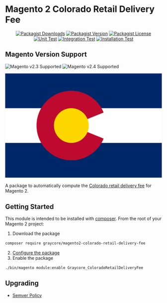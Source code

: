 # Magento 2 Colorado Retail Delivery Fee

<div align="center">

[![Packagist Downloads](https://img.shields.io/packagist/dm/graycore/magento2-colorado-retail-delivery-fee?color=blue)](https://packagist.org/packages/graycore/magento2-colorado-retail-delivery-fee/stats)
[![Packagist Version](https://img.shields.io/packagist/v/graycore/magento2-colorado-retail-delivery-fee?color=blue)](https://packagist.org/packages/graycore/magento2-colorado-retail-delivery-fee)
[![Packagist License](https://img.shields.io/packagist/l/graycore/magento2-colorado-retail-delivery-fee)](https://github.com/graycoreio/magento2-colorado-retail-delivery-fee/blob/master/LICENSE)
[![Unit Test](https://github.com/graycoreio/magento2-colorado-retail-delivery-fee/actions/workflows/unit.yaml/badge.svg)](https://github.com/graycoreio/magento2-colorado-retail-delivery-fee/actions/workflows/unit.yaml)
[![Integration Test](https://github.com/graycoreio/magento2-colorado-retail-delivery-fee/actions/workflows/integration.yaml/badge.svg)](https://github.com/graycoreio/magento2-colorado-retail-delivery-fee/actions/workflows/integration.yaml)
[![Installation Test](https://github.com/graycoreio/magento2-colorado-retail-delivery-fee/actions/workflows/install.yaml/badge.svg)](https://github.com/graycoreio/magento2-colorado-retail-delivery-fee/actions/workflows/install.yaml)

</div>



## Magento Version Support
![Magento v2.3 Supported](https://img.shields.io/badge/Magento-2.3-brightgreen.svg?labelColor=2f2b2f&logo=magento&logoColor=f26724&color=464246&longCache=true&style=flat)
![Magento v2.4 Supported](https://img.shields.io/badge/Magento-2.4-brightgreen.svg?labelColor=2f2b2f&logo=magento&logoColor=f26724&color=464246&longCache=true&style=flat)

![The Flag of Colorado](./docs/Flag_of_Colorado.svg)


A package to automatically compute the [Colorado retail delivery fee](https://tax.colorado.gov/retail-delivery-fee) for Magento 2.

## Getting Started
This module is intended to be installed with [composer](https://getcomposer.org/). From the root of your Magento 2 project:

1. Download the package
```bash
composer require graycore/magento2-colorado-retail-delivery-fee
```
2. [Configure the package](/docs/stories/configuration.md)
3. Enable the package

```bash
./bin/magento module:enable Graycore_ColoradoRetailDeliveryFee
```

## Upgrading
* [Semver Policy](https://semver.org/)

